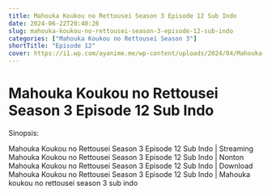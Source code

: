 ```yaml
---
title: Mahouka Koukou no Rettousei Season 3 Episode 12 Sub Indo
date: 2024-06-22T20:40:26
slug: mahouka-koukou-no-rettousei-season-3-episode-12-sub-indo
categories: ["Mahouka Koukou no Rettousei Season 3"]
shortTitle: "Episode 12"
cover: https://i1.wp.com/ayanime.me/wp-content/uploads/2024/04/Mahouka-Koukou-no-Rettousei-2024-768x1089-1.jpg
---
```


# Mahouka Koukou no Rettousei Season 3 Episode 12 Sub Indo

<iframe-loader iframe-src1="https://play.ayanime.me/include/fluidplayer/fluidplayer.php?VideoSrc1=https%3A%2F%2Fdrive.google.com%2Ffile%2Fd%2F1RKLmOz72cviOsRTIiAcdLRUz1NWEBYAI%2Fpreview&VideoType1=video%2Fmp4&VideoQuality1=480p&VideoSrc2=https%3A%2F%2Fdrive.google.com%2Ffile%2Fd%2F1SB1gDzWh7WthmjBalyPUEu8qyFfbZl7G%2Fpreview&VideoType2=video%2Fmp4&VideoQuality2=720p&VideoSrc3=https%3A%2F%2Fdrive.google.com%2Ffile%2Fd%2F1bDG5Wur5XitG85fa7jmcG1eW7dj8RBpx%2Fpreview&VideoType3=video%2Fmp4&VideoQuality3=1080p&VideoSrc4=&VideoType4=&VideoQuality4=&VideoPoster=&VideoTrack1=&kind1=&srclang1=&label1=&default1=&VideoTrack2=&kind2=&srclang2=&label2=&default2=&player=fluid+player&server=Drive+API&api=&width=100%25&height=900px" iframe-src2="https://drive.google.com/file/d/1bDG5Wur5XitG85fa7jmcG1eW7dj8RBpx/preview"></iframe-loader>

Sinopsis:
<p>Mahouka Koukou no Rettousei Season 3 Episode 12 Sub Indo | Streaming Mahouka Koukou no Rettousei Season 3 Episode 12 Sub Indo | Nonton Mahouka Koukou no Rettousei Season 3 Episode 12 Sub Indo | Download Mahouka Koukou no Rettousei Season 3 Episode 12 Sub Indo | Mahouka koukou no rettousei season 3 sub indo</p>

